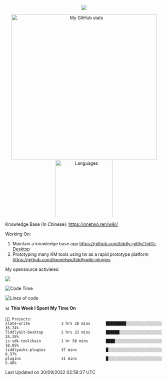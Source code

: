 <a href="https://github.com/linonetwo">
    <p align="center">
        <img src="https://github-profile-trophy.vercel.app/?username=linonetwo&column=7&theme=onedark"/>
    </p>
</a>
<a align="center" href="https://github.com/linonetwo">
  <p align="center">
    <img src="https://github-readme-stats.vercel.app/api?username=linonetwo&show_icons=true&count_private=true" alt="My GitHub stats" width="465"/>
    <img src="https://github-readme-stats.vercel.app/api/top-langs/?username=linonetwo&layout=compact&langs_count=10" alt="Languages" height="183">
  </p>
</a>

Knowledge Base (In Chinese): https://onetwo.ren/wiki/

Working On: 

1. Maintain a knowledge base app https://github.com/tiddly-gittly/TidGi-Desktop
1. Prototyping many KM tools using tw as a rapid prototype platform https://github.com/linonetwo/tiddlywiki-plugins

My opensource activieies:

![](https://visitor-badge.glitch.me/badge?page_id=linonetwo.linonetwo)

<!--START_SECTION:waka-->
![Code Time](http://img.shields.io/badge/Code%20Time-1%2C205%20hrs%2044%20mins-blue)

![Lines of code](https://img.shields.io/badge/From%20Hello%20World%20I%27ve%20Written-2%20Million%20lines%20of%20code-blue)

📊 **This Week I Spent My Time On** 

```text
🐱‍💻 Projects: 
slate-write              3 hrs 28 mins       █████████░░░░░░░░░░░░░░░░   35.74% 
TiddlyGit-Desktop        2 hrs 22 mins       ██████░░░░░░░░░░░░░░░░░░░   24.35% 
js-sdk-toolchain         1 hr 50 mins        ████░░░░░░░░░░░░░░░░░░░░░   18.85% 
tiddlywiki-plugins       37 mins             █░░░░░░░░░░░░░░░░░░░░░░░░   6.37% 
plugins                  31 mins             █░░░░░░░░░░░░░░░░░░░░░░░░   5.48%

```


 Last Updated on 30/09/2022 02:58:27 UTC
<!--END_SECTION:waka-->
